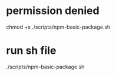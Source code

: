 # permission denied
chmod +x ./scripts/npm-basic-package.sh

# run sh file
./scripts/npm-basic-package.sh